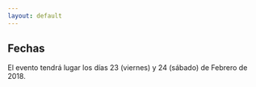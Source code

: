 ```yaml
---
layout: default
---
```


## Fechas

El evento tendrá lugar los días 23 (viernes) y 24 (sábado) de Febrero de 2018.
